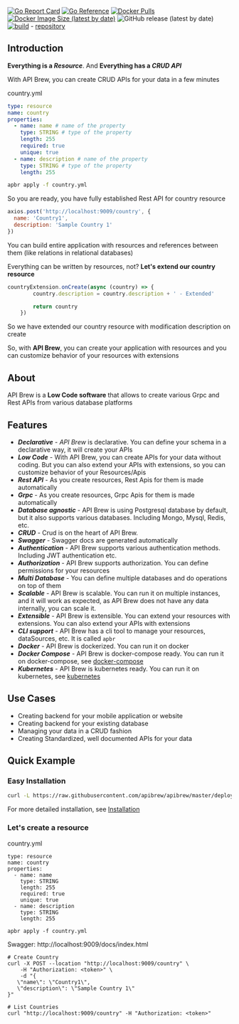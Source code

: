 [![Go Report Card](https://goreportcard.com/badge/github.com/apibrew/apibrew)](https://goreportcard.com/report/github.com/apibrew/apibrew)
[![Go Reference](https://pkg.go.dev/badge/github.com/apibrew/apibrew.svg)](https://pkg.go.dev/github.com/apibrew/apibrew)
[![Docker Pulls](https://img.shields.io/docker/pulls/apibrew/apibrew)](https://hub.docker.com/r/apibrew/apibrew)
[![Docker Image Size (latest by date)](https://img.shields.io/docker/image-size/apibrew/apibrew)](https://hub.docker.com/r/apibrew/apibrew)
![GitHub release (latest by date)](https://img.shields.io/github/v/release/apibrew/apibrew)  [![build](https://github.com/apibrew/apibrew/actions/workflows/build.yml/badge.svg?branch=master)](https://github.com/apibrew/apibrew/actions/workflows/build.yml) -  [repository](https://github.com/apibrew/apibrew)


## Introduction
**Everything is a *Resource***. And **Everything has a *CRUD API***

With API Brew, you can create CRUD APIs for your data in a few minutes

country.yml
```yaml
type: resource
name: country
properties:
  - name: name # name of the property
    type: STRING # type of the property
    length: 255
    required: true
    unique: true
  - name: description # name of the property
    type: STRING # type of the property
    length: 255
```

```bash
apbr apply -f country.yml
```
So you are ready, you have fully established Rest API for country resource

```javascript
axios.post('http://localhost:9009/country', {
  name: 'Country1',
  description: 'Sample Country 1'
})
```

You can build entire application with resources and references between them (like relations in relational databases)

Everything can be written by resources, not?
**Let's extend our country resource**

```javascript
countryExtension.onCreate(async (country) => {
        country.description = country.description + ' - Extended'

        return country
    })
```
So we have extended our country resource with modification description on create

So, with **API Brew**, you can create your application with resources and you can customize behavior of your resources with extensions

## About
API Brew is a **Low Code software** that allows to create various Grpc and Rest APIs from various database platforms

## Features

* ***Declarative*** - *API Brew* is declarative. You can define your schema in a declarative way, it will create your APIs
* ***Low Code*** - With API Brew, you can create APIs for your data without coding. But you can also extend your APIs with
  extensions, so you can customize behavior of your Resources/Apis
* ***Rest API*** - As you create resources, Rest Apis for them is made automatically
* ***Grpc*** - As you create resources, Grpc Apis for them is made automatically
* ***Database agnostic*** - API Brew is using Postgresql database by default, but it also supports various databases. Including Mongo, Mysql, Redis, etc.
* ***CRUD*** - Crud is on the heart of API Brew.
* ***Swagger*** - Swagger docs are generated automatically
* ***Authentication*** - API Brew supports various authentication methods. Including JWT authentication etc.
* ***Authorization*** - API Brew supports authorization. You can define permissions for your resources
* ***Multi Database*** - You can define multiple databases and do operations on top of them
* ***Scalable*** - API Brew is scalable. You can run it on multiple instances, and it will work as expected, as API Brew does not have any data internally, you can scale it.
* ***Extensible*** - API Brew is extensible. You can extend your resources with extensions. You can also extend your APIs with extensions
* ***CLI support*** - API Brew has a cli tool to manage your resources, dataSources, etc. It is called `apbr`
* ***Docker*** - API Brew is dockerized. You can run it on docker
* ***Docker Compose*** - API Brew is docker-compose ready. You can run it on docker-compose, see [docker-compose](deploy/docker-compose)
* ***Kubernetes*** - API Brew is kubernetes ready. You can run it on kubernetes, see [kubernetes](deploy/kubernetes)

## Use Cases

* Creating backend for your mobile application or website
* Creating backend for your existing database
* Managing your data in a CRUD fashion
* Creating Standardized, well documented APIs for your data


## Quick Example

### Easy Installation

```bash
curl -L https://raw.githubusercontent.com/apibrew/apibrew/master/deploy/easy-install/run.sh | bash
```

For more detailed installation, see [Installation](https://apibrew.apibrew.net/docs/installation)

### Let's create a resource

country.yml

```
type: resource
name: country
properties:
  - name: name
    type: STRING
    length: 255
    required: true
    unique: true
  - name: description
    type: STRING
    length: 255
```

```
apbr apply -f country.yml
```

Swagger: http://localhost:9009/docs/index.html

```
# Create Country
curl -X POST --location "http://localhost:9009/country" \
    -H "Authorization: <token>" \
    -d "{
   \"name\": \"Country1\",
   \"description\": \"Sample Country 1\"
}"

# List Countries
curl "http://localhost:9009/country" -H "Authorization: <token>"
```

